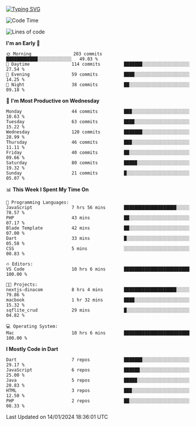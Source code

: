 
<a href="https://git.io/typing-svg"><img src="https://readme-typing-svg.demolab.com?font=Source+Code+Pro&pause=1000&random=false&width=435&lines=Hey+%F0%9F%A5%B6+iam+Yasa+Kafi+Razzan" alt="Typing SVG" /></a>
<!--START_SECTION:waka-->
![Code Time](http://img.shields.io/badge/Code%20Time-149%20hrs%2052%20mins-blue)

![Lines of code](https://img.shields.io/badge/From%20Hello%20World%20I%27ve%20Written-240.9%20thousand%20lines%20of%20code-blue)

**I'm an Early 🐤** 

```text
🌞 Morning                203 commits         ████████████░░░░░░░░░░░░░   49.03 % 
🌆 Daytime                114 commits         ███████░░░░░░░░░░░░░░░░░░   27.54 % 
🌃 Evening                59 commits          ████░░░░░░░░░░░░░░░░░░░░░   14.25 % 
🌙 Night                  38 commits          ██░░░░░░░░░░░░░░░░░░░░░░░   09.18 % 
```
📅 **I'm Most Productive on Wednesday** 

```text
Monday                   44 commits          ███░░░░░░░░░░░░░░░░░░░░░░   10.63 % 
Tuesday                  63 commits          ████░░░░░░░░░░░░░░░░░░░░░   15.22 % 
Wednesday                120 commits         ███████░░░░░░░░░░░░░░░░░░   28.99 % 
Thursday                 46 commits          ███░░░░░░░░░░░░░░░░░░░░░░   11.11 % 
Friday                   40 commits          ██░░░░░░░░░░░░░░░░░░░░░░░   09.66 % 
Saturday                 80 commits          █████░░░░░░░░░░░░░░░░░░░░   19.32 % 
Sunday                   21 commits          █░░░░░░░░░░░░░░░░░░░░░░░░   05.07 % 
```


📊 **This Week I Spent My Time On** 

```text
💬 Programming Languages: 
JavaScript               7 hrs 56 mins       ████████████████████░░░░░   78.57 % 
PHP                      43 mins             ██░░░░░░░░░░░░░░░░░░░░░░░   07.17 % 
Blade Template           42 mins             ██░░░░░░░░░░░░░░░░░░░░░░░   07.00 % 
Dart                     33 mins             █░░░░░░░░░░░░░░░░░░░░░░░░   05.58 % 
CSS                      5 mins              ░░░░░░░░░░░░░░░░░░░░░░░░░   00.83 % 

🔥 Editors: 
VS Code                  10 hrs 6 mins       █████████████████████████   100.00 % 

🐱‍💻 Projects: 
nextjs-dinacom           8 hrs 4 mins        ████████████████████░░░░░   79.86 % 
macbook                  1 hr 32 mins        ████░░░░░░░░░░░░░░░░░░░░░   15.32 % 
sqflite_crud             29 mins             █░░░░░░░░░░░░░░░░░░░░░░░░   04.82 % 

💻 Operating System: 
Mac                      10 hrs 6 mins       █████████████████████████   100.00 % 
```

**I Mostly Code in Dart** 

```text
Dart                     7 repos             ███████░░░░░░░░░░░░░░░░░░   29.17 % 
JavaScript               6 repos             ██████░░░░░░░░░░░░░░░░░░░   25.00 % 
Java                     5 repos             █████░░░░░░░░░░░░░░░░░░░░   20.83 % 
HTML                     3 repos             ███░░░░░░░░░░░░░░░░░░░░░░   12.50 % 
PHP                      2 repos             ██░░░░░░░░░░░░░░░░░░░░░░░   08.33 % 
```




 Last Updated on 14/01/2024 18:36:01 UTC
<!--END_SECTION:waka-->
